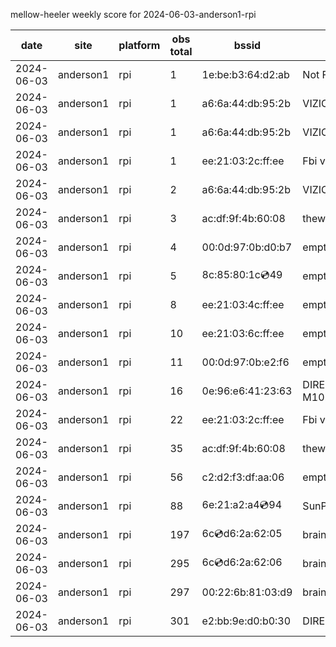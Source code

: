 mellow-heeler weekly score for 2024-06-03-anderson1-rpi

|date|site|platform|obs total|bssid|ssid|lat|lng|
|--|--|--|--|--|--|--|--|
|2024-06-03|anderson1|rpi|1|1e:be:b3:64:d2:ab|Not For You |0|0|
|2024-06-03|anderson1|rpi|1|a6:6a:44:db:95:2b|VIZIOCastAudio5226|0|0|
|2024-06-03|anderson1|rpi|1|a6:6a:44:db:95:2b|VIZIOCastAudio6145|0|0|
|2024-06-03|anderson1|rpi|1|ee:21:03:2c:ff:ee|Fbi van 13|0|0|
|2024-06-03|anderson1|rpi|2|a6:6a:44:db:95:2b|VIZIOCastAudio5618|0|0|
|2024-06-03|anderson1|rpi|3|ac:df:9f:4b:60:08|theweef|0|0|
|2024-06-03|anderson1|rpi|4|00:0d:97:0b:d0:b7|empty_ssid|0|0|
|2024-06-03|anderson1|rpi|5|8c:85:80:1c:cd:49|empty_ssid|0|0|
|2024-06-03|anderson1|rpi|8|ee:21:03:4c:ff:ee|empty_ssid|0|0|
|2024-06-03|anderson1|rpi|10|ee:21:03:6c:ff:ee|empty_ssid|0|0|
|2024-06-03|anderson1|rpi|11|00:0d:97:0b:e2:f6|empty_ssid|0|0|
|2024-06-03|anderson1|rpi|16|0e:96:e6:41:23:63|DIRECT-63-HP M102 LaserJet|0|0|
|2024-06-03|anderson1|rpi|22|ee:21:03:2c:ff:ee|Fbi van 13|0|0|
|2024-06-03|anderson1|rpi|35|ac:df:9f:4b:60:08|theweef|0|0|
|2024-06-03|anderson1|rpi|56|c2:d2:f3:df:aa:06|empty_ssid|0|0|
|2024-06-03|anderson1|rpi|88|6e:21:a2:a4:cd:94|SunPower21450|0|0|
|2024-06-03|anderson1|rpi|197|6c:cd:d6:2a:62:05|braingang2_5GEXT|0|0|
|2024-06-03|anderson1|rpi|295|6c:cd:d6:2a:62:06|braingang2_2GEXT|0|0|
|2024-06-03|anderson1|rpi|297|00:22:6b:81:03:d9|braingang2|0|0|
|2024-06-03|anderson1|rpi|301|e2:bb:9e:d0:b0:30|DIRECT-9ED03030|0|0|
